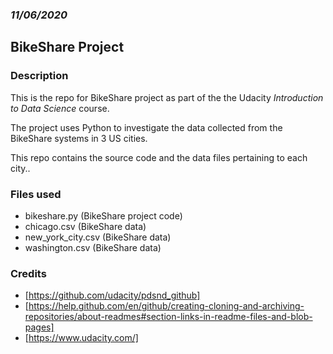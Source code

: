 ### *11/06/2020*

## BikeShare Project

### Description 

This is the repo for BikeShare project as part of the the Udacity *Introduction to Data Science* course.

The project uses Python to investigate the data collected from the BikeShare systems in 3 US cities.

This repo contains the source code and the data files pertaining to each city..

### Files used

* bikeshare.py (BikeShare project code)
* chicago.csv (BikeShare data)
* new_york_city.csv (BikeShare data)
* washington.csv (BikeShare data)

### Credits

  - [https://github.com/udacity/pdsnd_github]
  - [https://help.github.com/en/github/creating-cloning-and-archiving-repositories/about-readmes#section-links-in-readme-files-and-blob-pages]
  - [https://www.udacity.com/]
